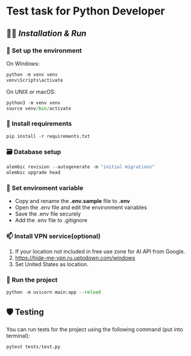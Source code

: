 # Test task for Python Developer


## 👩‍💻 _Installation & Run_
### 🧠 Set up the environment 


 On Windows:
```python
python -m venv venv 
venv\Scripts\activate
 ```

 On UNIX or macOS:
```python
python3 -m venv venv 
source venv/bin/activate
 ```

### 👯 Install requirements 
```python
pip install -r requirements.txt
```


### 🗃️ Database setup

```python
alembic revision --autogenerate -m "initial migrations"
alembic upgrade head
```

### 📝 Set enviroment variable
- Copy and rename the **.env.sample** file to **.env** 
- Open the .env file and edit the environment variables 
- Save the .env file securely 
- Add the .env file to .gitignore 

### 📫 Install VPN service(optional)
1. If your location not included in free use zone for AI API from Google.
2. https://hide-me-vpn.ru.uptodown.com/windows
3. Set United States as location.

### 🚀 Run the project
```python
python -m uvicorn main:app --reload 
```

## 🛡️ Testing
You can run tests for the project using the following command (put into terminal):
```python
pytest tests/test.py
```